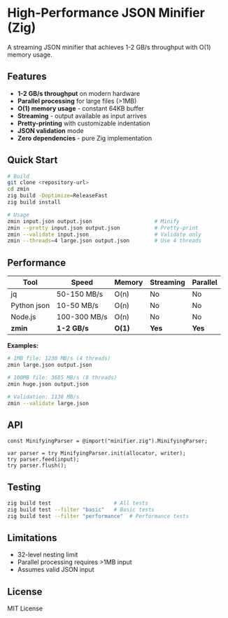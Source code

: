 # High-Performance JSON Minifier (Zig)

A streaming JSON minifier that achieves 1-2 GB/s throughput with O(1) memory usage.

## Features

- **1-2 GB/s throughput** on modern hardware
- **Parallel processing** for large files (>1MB)
- **O(1) memory usage** - constant 64KB buffer
- **Streaming** - output available as input arrives
- **Pretty-printing** with customizable indentation
- **JSON validation** mode
- **Zero dependencies** - pure Zig implementation

## Quick Start

```bash
# Build
git clone <repository-url>
cd zmin
zig build -Doptimize=ReleaseFast
zig build install

# Usage
zmin input.json output.json                    # Minify
zmin --pretty input.json output.json           # Pretty-print
zmin --validate input.json                     # Validate only
zmin --threads=4 large.json output.json        # Use 4 threads
```

## Performance

| Tool | Speed | Memory | Streaming | Parallel |
|------|-------|--------|-----------|----------|
| jq | 50-150 MB/s | O(n) | No | No |
| Python json | 10-50 MB/s | O(n) | No | No |
| Node.js | 100-300 MB/s | O(n) | No | No |
| **zmin** | **1-2 GB/s** | **O(1)** | **Yes** | **Yes** |

**Examples:**
```bash
# 1MB file: 1230 MB/s (4 threads)
zmin large.json output.json

# 100MB file: 3685 MB/s (8 threads)  
zmin huge.json output.json

# Validation: 1138 MB/s
zmin --validate large.json
```

## API

```zig
const MinifyingParser = @import("minifier.zig").MinifyingParser;

var parser = try MinifyingParser.init(allocator, writer);
try parser.feed(input);
try parser.flush();
```

## Testing

```bash
zig build test                    # All tests
zig build test --filter "basic"   # Basic tests
zig build test --filter "performance"  # Performance tests
```

## Limitations

- 32-level nesting limit
- Parallel processing requires >1MB input
- Assumes valid JSON input

## License

MIT License
